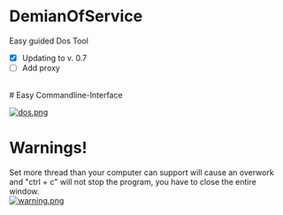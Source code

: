 # DemianOfService
Easy guided Dos Tool
<br/>
- [x] Updating to v. 0.7
- [ ] Add proxy
<br/>
# Easy Commandline-Interface
<br/>

[![dos.png](https://i.postimg.cc/Qxg3dY4C/dos.png)](https://postimg.cc/YhSVXRwB)

# Warnings!
Set more thread than your computer can support will cause an overwork and "ctrl + c" will not stop the program, you have to close the entire window.
<br/>
[![warning.png](https://i.postimg.cc/BbzG1tLC/warning.png)](https://postimg.cc/ctfzpxcK)
